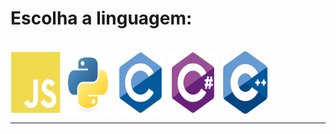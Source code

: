 <h1>Escolha a linguagem:</h1>

<div style="display: inline_block"><br>
  <a href="https://github.com/MariPadilha/URI-online-answers/blob/main/categorias/adhocjs.md" target="_blank"><img align="center" alt="Mari-Js" height="100" width="80" src="https://raw.githubusercontent.com/devicons/devicon/master/icons/javascript/javascript-plain.svg"></a>
  <a href="https://github.com/MariPadilha/URI-online-answers/blob/main/categorias/adhocpy.md" target="_blank"><img align="center" alt="Mari-Python" height="100" width="80" src="https://raw.githubusercontent.com/devicons/devicon/master/icons/python/python-original.svg"></a>
    <a href="https://github.com/MariPadilha/URI-online-answers/blob/main/categorias/adchocc.md" target="_blank"><img align="center" alt="Mari-c" height="100" width="80" src="https://raw.githubusercontent.com/devicons/devicon/master/icons/c/c-original.svg"></a>
   <a href="https://github.com/MariPadilha/URI-online-answers/blob/main/categorias/adchoccs.md" target="_blank"><img align="center" alt="Mari-c#" height="100" width="80" src="https://raw.githubusercontent.com/devicons/devicon/master/icons/csharp/csharp-original.svg"></a>
  <a href="https://github.com/MariPadilha/URI-online-answers/blob/main/categorias/adchoccpp.md" target="_blank"><img align="center" alt="Mari-c++" height="100" width="80" src="https://raw.githubusercontent.com/devicons/devicon/master/icons/cplusplus/cplusplus-original.svg"></a>
</div>
<hr>
